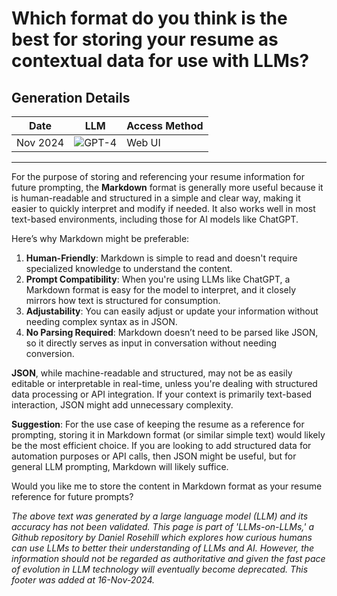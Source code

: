 # Which format do you think is the best for storing your resume as contextual data for use with LLMs?

## Generation Details

| Date       | LLM        | Access Method |
|------------|------------|---------------|
| Nov 2024 | ![GPT-4](https://img.shields.io/badge/GPT--4-412991?style=for-the-badge&logo=openai&logoColor=white) |  Web UI |

---

For the purpose of storing and referencing your resume information for future prompting, the **Markdown** format is generally more useful because it is human-readable and structured in a simple and clear way, making it easier to quickly interpret and modify if needed. It also works well in most text-based environments, including those for AI models like ChatGPT.

Here’s why Markdown might be preferable:

1. **Human-Friendly**: Markdown is simple to read and doesn't require specialized knowledge to understand the content.
2. **Prompt Compatibility**: When you're using LLMs like ChatGPT, a Markdown format is easy for the model to interpret, and it closely mirrors how text is structured for consumption.
3. **Adjustability**: You can easily adjust or update your information without needing complex syntax as in JSON.
4. **No Parsing Required**: Markdown doesn’t need to be parsed like JSON, so it directly serves as input in conversation without needing conversion.

**JSON**, while machine-readable and structured, may not be as easily editable or interpretable in real-time, unless you're dealing with structured data processing or API integration. If your context is primarily text-based interaction, JSON might add unnecessary complexity.

**Suggestion**: For the use case of keeping the resume as a reference for prompting, storing it in Markdown format (or similar simple text) would likely be the most efficient choice. If you are looking to add structured data for automation purposes or API calls, then JSON might be useful, but for general LLM prompting, Markdown will likely suffice.

Would you like me to store the content in Markdown format as your resume reference for future prompts?

*The above text was generated by a large language model (LLM) and its accuracy has not been validated. This page is part of 'LLMs-on-LLMs,' a Github repository by Daniel Rosehill which explores how curious humans can use LLMs to better their understanding of LLMs and AI. However, the information should not be regarded as authoritative and given the fast pace of evolution in LLM technology will eventually become deprecated. This footer was added at 16-Nov-2024.*


